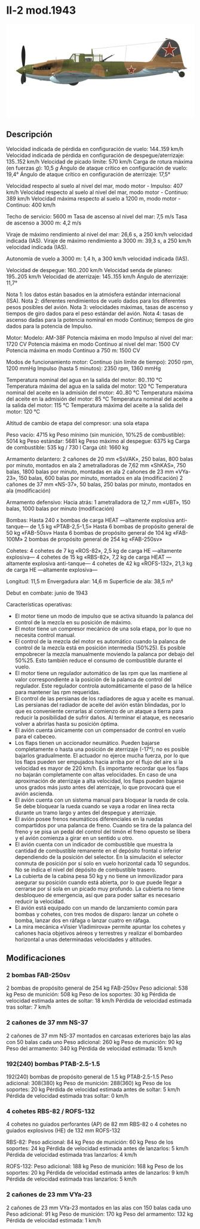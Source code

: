 # Il-2 mod.1943

![il2m43](../images/il2m43.png)

## Descripción

Velocidad indicada de pérdida en configuración de vuelo: 144..159 km/h
Velocidad indicada de pérdida en configuración de despegue/aterrizaje: 135..152 km/h
Velocidad de picado límite: 570 km/h
Carga de rotura máxima (en fuerzas <i>g</i>): 10,5 <i>g</i>
Ángulo de ataque crítico en configuración de vuelo: 19,4°
Ángulo de ataque crítico en configuración de aterrizaje: 17,5°

Velocidad respecto al suelo al nivel del mar, modo motor - Impulso: 407 km/h
Velocidad respecto al suelo al nivel del mar, modo motor - Continuo: 389 km/h
Velocidad máxima respecto al suelo a 1200 m, modo motor - Continuo: 400 km/h

Techo de servicio: 5600 m
Tasa de ascenso al nivel del mar: 7,5 m/s
Tasa de ascenso a 3000 m: 4,2 m/s

Viraje de máximo rendimiento al nivel del mar: 26,6 s, a 250 km/h velocidad indicada (IAS).
Viraje de máximo rendimiento a 3000 m: 39,3 s, a 250 km/h velocidad indicada (IAS).

Autonomía de vuelo a 3000 m: 1,4 h, a 300 km/h velocidad indicada (IAS).

Velocidad de despegue: 160..200 km/h
Velocidad senda de planeo: 195..205 km/h
Velocidad de aterrizaje: 145..155 km/h
Ángulo de aterrizaje: 11,7°

Nota 1: los datos están basados en la atmósfera estándar internacional (ISA).
Nota 2: diferentes rendimientos de vuelo dados para los diferentes pesos posibles del avión.
Nota 3: velocidades máximas, tasas de ascenso y tiempos de giro dados para el peso estándar del avión.
Nota 4: tasas de ascenso dadas para la potencia nominal en modo Continuo; tiempos de giro dados para la potencia de Impulso.

Motor:
Modelo: AM-38F
Potencia máxima en modo Impulso al nivel del mar: 1720 CV
Potencia máxima en modo Continuo al nivel del mar: 1500 CV
Potencia máxima en modo Continuo a 750 m: 1500 CV

Modos de funcionamiento motor:
Continuo (sin límite de tiempo): 2050 rpm, 1200 mmHg
Impulso (hasta 5 minutos): 2350 rpm, 1360 mmHg

Temperatura nominal del agua en la salida del motor: 80..110 °C
Temperatura máxima del agua en la salida del motor: 120 °C
Temperatura nominal del aceite en la admisión del motor: 40..80 °C
Temperatura máxima del aceite en la admisión del motor: 85 °C
Temperatura nominal del aceite a la salida del motor: 115 °C
Temperatura máxima del aceite a la salida del motor: 120 °C

Altitud de cambio de etapa del compresor: una sola etapa

Peso vacío: 4715 kg
Peso mínimo (sin munición, 10%25 de combustible): 5014 kg
Peso estándar: 5681 kg
Peso máximo al despegue: 6375 kg
Carga de combustible: 535 kg / 730 l
Carga útil: 1660 kg

Armamento delantero:
2 cañones de 20 mm «SsVAK», 250 balas, 800 balas por minuto, montados en ala
2 ametralladoras de 7,62 mm «ShKAS», 750 balas, 1800 balas por minuto, montadas en ala
2 cañones de 23 mm «VYa-23», 150 balas, 600 balas por minuto, montados en ala (modificación)
2 cañones de 37 mm «NS-37», 50 balas, 250 balas por minuto, montados en ala (modificación)

Armamento defensivo:
Hacia atrás: 1 ametralladora de 12,7 mm «UBT», 150 balas, 1000 balas por minuto (modificación)

Bombas:
Hasta 240 x bombas de carga HEAT —altamente explosiva anti-tanque— de 1,5 kg «PTAB-2,5-1,5»
Hasta 6 bombas de propósito general de 50 kg «FAB-50sv»
Hasta 6 bombas de propósito general de 104 kg «FAB-100M»
2 bombas de propósito general de 254 kg «FAB-250sv»

Cohetes:
4 cohetes de 7 kg «ROS-82», 2,5 kg de carga HE —altamente explosiva—
4 cohetes de 15 kg «RBS-82», 7,2 kg de carga HEAT —altamente explosiva anti-tanque—
4 cohetes de 42 kg «ROFS-132», 21,3 kg de carga HE —altamente explosiva—

Longitud: 11,5 m
Envergadura alar: 14,6 m
Superficie de ala: 38,5 m²

Debut en combate: junio de 1943

Características operativas:
- El motor tiene un modo de impulso que se activa situando la palanca del control de la mezcla en su posición de máximo.
- El motor tiene un compresor mecánico de una sola etapa, por lo que no necesita control manual.
- El control de la mezcla del motor es automático cuando la palanca de control de la mezcla está en posición intermedia (50%25). Es posible empobrecer la mezcla manualmente moviendo la palanca por debajo del 50%25. Esto también reduce el consumo de combustible durante el vuelo.
- El motor tiene un regulador automático de las rpm que las mantiene al valor correspondiente a la posición de la palanca de control del regulador. Este regulador controla automáticamente el paso de la hélice para mantener las rpm requeridas.
- El control de las persianas de los radiadores de agua y aceite es manual. Las persianas del radiador de aceite del avión están blindadas, por lo que es conveniente cerrarlas al comienzo de un ataque a tierra para reducir la posibilidad de sufrir daños. Al terminar el ataque, es necesario volver a abrirlas hasta su posición óptima.
- El avión cuenta únicamente con un compensador de control en vuelo para el cabeceo.
- Los flaps tienen un accionador neumático. Pueden bajarse completamente o hasta una posición de aterrizaje (-17°); no es posible bajarlos gradualmente. El actuador no ejerce mucha fuerza, por lo que los flaps pueden ser empujados hacia arriba por el flujo del aire si la velocidad es mayor de 220 km/h. Es importante recordar que los flaps no bajarán completamente con altas velocidades. En caso de una aproximación de aterrizaje a alta velocidad, los flaps pueden bajarse unos grados más justo antes del aterrizaje, lo que provocará que el avión ascienda.
- El avión cuenta con un sistema manual para bloquear la rueda de cola. Se debe bloquear la rueda cuando se vaya a rodar en línea recta durante un tramo largo y antes del despegue y aterrizaje.
- El avión posee frenos neumáticos diferenciales en la ruedas compartidos por una palanca de freno. Cuando se tira de la palanca del freno y se pisa un pedal del control del timón el freno opuesto se libera y el avión comienza a girar en un sentido u otro.
- El avión cuenta con un indicador de combustible que muestra la cantidad de combustible remanente en el depósito frontal o inferior dependiendo de la posición del selector. En la simulación el selector conmuta de posición por sí solo en vuelo horizontal cada 10 segundos. No se indica el nivel del depósito de combustible trasero. 
- La cubierta de la cabina pesa 50 kg y no tiene un inmovilizador para asegurar su posición cuando está abierta, por lo que puede llegar a cerrarse por sí sola en un picado muy profundo. La cubierta no tiene desbloqueo de emergencia, así que para poder saltar es necesario reducir la velocidad.
- El avión está equipado con un mando de lanzamiento común para bombas y cohetes, con tres modos de disparo: lanzar un cohete o bomba, lanzar dos en ráfaga o lanzar cuatro en ráfaga.
- La mira mecánica «Visier Vladimirova» permite apuntar los cohetes y cañones hacia objetivos aéreos y terrestres y realizar el bombardeo horizontal a unas determinadas velocidades y altitudes.

## Modificaciones

### 2 bombas FAB-250sv

2 bombas de propósito general de 254 kg FAB-250sv
Peso adicional: 538 kg
Peso de munición: 508 kg
Peso de los soportes: 30 kg
Pérdida de velocidad estimada antes de soltar: 18 km/h
Pérdida de velocidad estimada tras soltar: 7 km/h
### 2 cañones de 37 mm NS-37

2 cañones de 37 mm NS-37 montados en carcasas exteriores bajo las alas con 50 balas cada uno
Peso adicional: 260 kg
Peso de munición: 90 kg
Peso del armamento: 340 kg
Pérdida de velocidad estimada: 15 km/h
### 192(240) bombas PTAB-2.5-1.5

192(240) bombas de propósito general de 1.5 kg PTAB-2.5-1.5
Peso adicional: 308(380) kg
Peso de munición: 288(360) kg
Peso de los soportes: 20 kg
Pérdida de velocidad estimada antes de soltar: 5 km/h
Pérdida de velocidad estimada tras soltar: 0 km/h
### 4 cohetes RBS-82 / ROFS-132

4 cohetes no guiados perforantes (AP) de 82 mm RBS-82 o 4 cohetes no guiados explosivos (HE) de 132 mm ROFS-132

RBS-82:
Peso adicional: 84 kg
Peso de munición: 60 kg
Peso de los soportes: 24 kg
Pérdida de velocidad estimada antes de lanzarlos: 5 km/h
Pérdida de velocidad estimada tras lanzarlos: 4 km/h

ROFS-132:
Peso adicional: 188 kg
Peso de munición: 168 kg
Peso de los soportes: 20 kg
Pérdida de velocidad estimada antes de lanzarlos: 9 km/h
Pérdida de velocidad estimada tras lanzarlos: 5 km/h
### 2 cañones de 23 mm VYa-23

2 cañones de 23 mm VYa-23 montados en las alas con 150 balas cada uno
Peso adicional: 91 kg
Peso de munición: 170 kg
Peso del armamento: 132 kg
Pérdida de velocidad estimada: 1 km/h